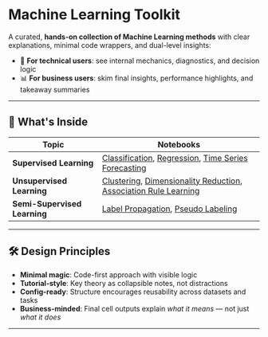 # Machine Learning Toolkit 

A curated, **hands-on collection of Machine Learning methods** with clear explanations, minimal code wrappers, and dual-level insights:
- 🔬 **For technical users**: see internal mechanics, diagnostics, and decision logic
- 📊 **For business users**: skim final insights, performance highlights, and takeaway summaries

---

<h2>🧩 What's Inside</h2>

<table>
  <thead>
    <tr>
      <th>Topic</th>
      <th>Notebooks</th>
    </tr>
  </thead>
  <tbody>
    <tr>
      <td><strong>Supervised Learning</strong></td>
      <td>
        <a href="https://ashrithssreddy.github.io/ml-toolkit/Supervised_Learning/classification.html">Classification</a>,
        <a href="https://ashrithssreddy.github.io/ml-toolkit/Supervised_Learning/regression.html">Regression</a>,
        <a href="https://ashrithssreddy.github.io/ml-toolkit/Supervised_Learning/time_series_forecasting.html">Time Series Forecasting</a>
      </td>
    </tr>
    <tr>
      <td><strong>Unsupervised Learning</strong></td>
      <td>
        <a href="https://ashrithssreddy.github.io/ml-toolkit/Unsupervised_Learning/clustering.html">Clustering</a>,
        <a href="https://ashrithssreddy.github.io/ml-toolkit/Unsupervised_Learning/dimensionality_reduction.html">Dimensionality Reduction</a>,
        <a href="https://ashrithssreddy.github.io/ml-toolkit/Unsupervised_Learning/association_rule_learning.html">Association Rule Learning</a>
      </td>
    </tr>
    <tr>
      <td><strong>Semi-Supervised Learning</strong></td>
      <td>
        <a href="https://ashrithssreddy.github.io/ml-toolkit/Semi_Supervised_Learning/label_propagation.html">Label Propagation</a>,
        <a href="https://ashrithssreddy.github.io/ml-toolkit/Semi_Supervised_Learning/pseudo_labeling.html">Pseudo Labeling</a>
      </td>
    </tr>
  </tbody>
</table>


---

<h2>🛠️ Design Principles</h2>
<ul>
  <li><strong>Minimal magic</strong>: Code-first approach with visible logic</li>
  <li><strong>Tutorial-style</strong>: Key theory as collapsible notes, not distractions</li>
  <li><strong>Config-ready</strong>: Structure encourages reusability across datasets and tasks</li>
  <li><strong>Business-minded</strong>: Final cell outputs explain <em>what it means</em> — not just <em>what it does</em></li>
</ul>

---
